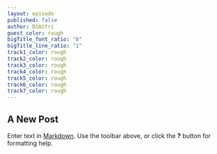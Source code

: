 ```yaml
---
layout: episode
published: false
author: Dimitri
guest_color: rough
bigTitle_font_ratio: "6"
bigTitle_line_ratio: "1"
track1_color: rough
track2_color: rough
track3_color: rough
track4_color: rough
track5_color: rough
track6_color: rough
track7_color: rough
---
```


## A New Post

Enter text in [Markdown](http://daringfireball.net/projects/markdown/). Use the toolbar above, or click the **?** button for formatting help.
